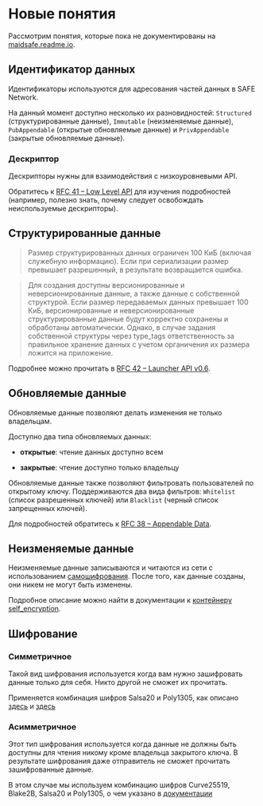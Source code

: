 # Новые понятия

Рассмотрим понятия, которые пока не документированы на [maidsafe.readme.io](https://maidsafe.readme.io/).

## Идентификатор данных

Идентификаторы используются для адресования частей данных в SAFE Network.

На данный момент доступно несколько их разновидностей: `Structured` (структурированные данные), `Immutable` (неизменяемые данные), `PubAppendable` (открытые обновляемые данные) и `PrivAppendable` (закрытые обновляемые данные).

### Дескриптор

Дескрипторы нужны для взаимодействия с низкоуровневыми API.

Обратитесь к [RFC 41 – Low Level API](https://github.com/maidsafe/rfcs/blob/master/text/0041-low-level-api/0041-low-level-api.md#choice-of-api) для изучения подробностей (например, полезно знать, почему следует освобождать неиспользуемые дескрипторы).

## Структурированные данные

> Размер структурированных данных ограничен 100 КиБ (включая служебную информацию). Если при сериализации размер превышает разрешенный, в результате возвращается ошибка.

> Для создания доступны версионированные и неверсионированные данные, а также данные с собственной структурой. Если размер передаваемых данных превышает 100 КиБ, версионированные и неверсионированные структурированные данные будут корректно сохранены и обработаны автоматически. Однако, в случае задания собственной структуры через type_tags ответственность за правильное хранение данных с учетом органичения их размера ложится на приложение.

Подробнее можно прочитать в [RFC 42 – Launcher API v0.6](https://github.com/maidsafe/rfcs/blob/master/text/0042-launcher-api-v0.6/api/structured_data.md).

## Обновляемые данные

Обновляемые данные позволяют делать изменения не только владельцам.

Доступно два типа обновляемых данных:

- **открытые**: чтение данных доступно всем

- **закрытые**: чтение доступно только владельцу

Обновляемые данные также позволяют фильтровать пользователей по открытому ключу. Поддерживаются два вида фильтров: `Whitelist` (список разрешенных ключей) или `Blacklist` (черный список запрещенных ключей).

Для подробностей обратитесь к [RFC 38 – Appendable Data](https://github.com/maidsafe/rfcs/blob/master/text/0038-appendable-data/0038-appendable-data.md).

## Неизменяемые данные

Неизменяемые данные записываются и читаются из сети с использованием [самошифрования](https://safenetwork.wiki/en/Security_-_Self_encryption). После того, как данные созданы, они никем не могут быть изменены.

Подробное описание можно найти в документации к [контейнеру self_encryption](https://github.com/maidsafe/self_encryption).

## Шифрование

### Симметричное

Такой вид шифрования используется когда вам нужно зашифровать данные только для себя. Никто другой не сможет их прочитать.

Применяется комбинация шифров Salsa20 и Poly1305, как описано [здесь](http://docs.maidsafe.net/rust_sodium/master/rust_sodium/crypto/secretbox/xsalsa20poly1305/index.html) и [здесь](http://nacl.cr.yp.to/valid.html)

### Асимметричное

Этот тип шифрования используется когда данные не должны быть доступны для чтения никому кроме владельца закрытого ключа. В результате шифрования даже отправитель не сможет прочитать зашифрованные данные.

В этом случае мы используем комбинацию шифров Curve25519, Blake2B, Salsa20 и Poly1305, о чем указано в [документации](http://docs.maidsafe.net/rust_sodium/master/rust_sodium/crypto/sealedbox/curve25519blake2bxsalsa20poly1305/index.html)

